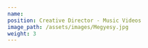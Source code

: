 ```yaml
---
name:
position: Creative Director - Music Videos
image_path: /assets/images/Megyesy.jpg
weight: 3
---
```



